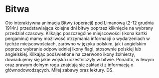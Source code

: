 # Bitwa

Oto interaktywna animacja Bitwy (operacji) pod Limanową (2-12 grudnia 1914r.) przedstawiająca kolejne dni bitwy poprzez kliknięcie na wybrany przedział czasowy. Klikając poszczególne miejscowości (ikona kartki pergaminu) mamy możliwość otrzymania informacji o wydarzeniach w tychże miejscowościach, zarówno w języku polskim, jak i angielskim poprzez wybranie odpowiedniej ikony flagi, stosownie polskiej lub angielskiej.
Klikając podświetlone na czerwono ikony żołnierzy, dowiadujemy się jakie wojska uczestniczyły w bitwie. Ponadto, w lewym oraz prawym dolnym rogu znajdują się zakładki z informacją o głównodowodzących.
Miłej zabawy oraz lektury.
DS.
